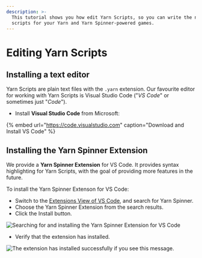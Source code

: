 ```yaml
---
description: >-
  This tutorial shows you how edit Yarn Scripts, so you can write the narrative
  scripts for your Yarn and Yarn Spinner-powered games.
---
```


# Editing Yarn Scripts

## Installing a text editor

Yarn Scripts are plain text files with the `.yarn` extension. Our favourite editor for working with Yarn Scripts is Visual Studio Code \("_VS Code_" or sometimes just "_Code_"\).

* Install **Visual Studio Code** from Microsoft:

{% embed url="https://code.visualstudio.com" caption="Download and Install VS Code" %}

## Installing the Yarn Spinner Extension

We provide a **Yarn Spinner Extension** for VS Code. It provides syntax highlighting for Yarn Scripts, with the goal of providing more features in the future.

To install the Yarn Spinner Extenson for VS Code:

* Switch to the [Extensions View of VS Code](https://code.visualstudio.com/docs/editor/extension-gallery), and search for Yarn Spinner.
* Choose the Yarn Spinner Extension from the search results.
* Click the Install button. 

![Searching for and installing the Yarn Spinner Extension for VS Code](../../.gitbook/assets/screen-shot-2021-03-07-at-3.18.40-pm.png)

* Verify that the extension has installed.

![The extension has installed successfully if you see this message.](../../.gitbook/assets/screen-shot-2021-03-07-at-3.22.45-pm.png)

